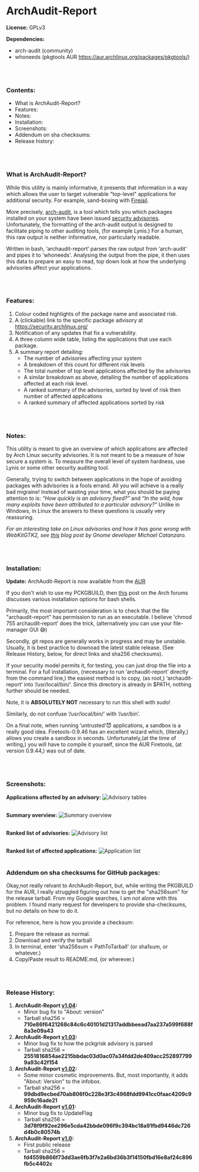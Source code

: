 # ArchAudit-Report
**License:** GPLv3

**Dependencies:**
* arch-audit (community)
* whoneeds (pkgtools AUR  https://aur.archlinux.org/packages/pkgtools/)

<br><br>
### Contents:
* What is ArchAudit-Report?
* Features:
* Notes:
* Installation:
* Screenshots:
* Addendum  on sha checksums:
* Release history:

<br><br>
### What is ArchAudit-Report?
While this utility is mainly informative, it presents that information in a way which allows the user to target vulnerable "top-level" applications for additional security. For example, sand-boxing with [Firejail](https://github.com/netblue30/firejail).

More precisely, [arch-audit](https://github.com/ilpianista/arch-audit), is a tool which tells you which packages installed on your system have been issued [security advisories](https://security.archlinux.org/). Unfortunately, the formatting of the arch-audit output is designed to facilitate piping to other auditing tools, (for example Lynis.) For a human, this raw output is neither informative, nor particularly readable.

Written in bash, ‘archaudit-report’ parses the raw output from ‘arch-audit’ and pipes it to 'whoneeds'. Analysing the output from the pipe, it then uses this data to prepare an easy to read, top down look at how the underlying advisories affect your applications.

<br><br>
### Features:
1. Colour coded highlights of the package name and associated risk.
2. A (clickable) link to the specific  package advisory at  https://security.archlinux.org/
3. Notification of any updates that fix a vulnerability.
4. A three column wide table, listing the applications that use each package.
5. A summary report detailing:
      * The number of advisories affecting your system
      * A breakdown of this count for different risk levels
      * The total number of top level applications affected by the advisories
      * A similar breakdown as above, detailing the number of applications affected at each risk level.
      * A ranked summary of the advisories, sorted by level of risk then number of affected applications
      * A ranked summary of affected applications sorted by risk

<br><br>
### Notes:
This utility is meant to give an overview of which applications are affected by Arch Linux security advisories. It is not meant to be a measure of how secure a system is. To measure the overall level of system hardness, use Lynis or some other security auditing tool.

Generally, trying to switch between applications in the hope of avoiding packages with advisories is a fools errand. All you will achieve is a really bad migraine! Instead of wasting your time, what you should be paying attention to is: *“How quickly is an advisory fixed?”*  and *“In the wild, how many exploits have been attributed to a particular advisory?”*  Unlike in Windows, in Linux the answers to these questions is usually very reassuring.

*For an interesting take on Linux advisories and how it has gone wrong with WebKitGTK2, see [this](https://blogs.gnome.org/mcatanzaro/2016/02/01/on-webkit-security-updates/) blog post by Gnome developer Michael Catanzaro.*

<br><br>
### Installation:

**Update:** ArchAudit-Report is now available from the [AUR](https://aur.archlinux.org/packages/archaudit-report/)

If you don't wish to use my PCKGBUILD, then [this](https://bbs.archlinux.org/viewtopic.php?id=165042) post on the Arch forums discusses various installation options for bash shells.

Primarily, the most important consideration is to check that the file "archaudit-report" has permission to run as an executable. I believe 'chmod 755  archaudit-report’ does the trick, (alternatively you can use your file-manager GUI 😅)

Secondly, git repos are generally works in progress and may be unstable. Usually, it is best practice to downoad the latest stable release. (See Release History, below, for direct links and sha256 checksums).

If your security model permits it, for testing, you can just drop the file into a terminal. For a full installation, (necessary to run ‘archaudit-report’ directly from the command line,) the easiest method is to copy, (as root,) ‘archaudit-report’ into ‘/usr/local/bin/’. Since this directory is already in  $PATH, nothing further should be needed.

Note, it is **ABSOLUTELY NOT** necessary to run this shell with sudo!

Similarly, do not confuse ‘/usr/local/bin/’ with ‘/usr/bin’.

On a final note, when running ‘untrusted’😈 applications, a sandbox is a really good idea.  Firetools-0.9.46  has an excellent wizard which, (literally,)  allows you create a sandbox in seconds. Unfortunately,(at the time of writing,) you will have to compile it yourself, since the AUR Firetools, (at version 0.9.44,) was out of date.

<br><br>
### Screenshots:

**Applications affected by an advisory:**
![Advisory tables](/screenshots/Advisories.png?raw=true "Create git repo Advisory Tables")
<br><br>

**Summary overview:**
![Summary overview](/screenshots/Overview.png?raw=true "Summary Overview")
<br><br>

**Ranked list of advisories:**
![Advisory list](/screenshots/AdvisoryList.png?raw=true "Advisory List")
<br><br>

**Ranked list of affected applications:**
![Application list](/screenshots/ApplicationList.png?raw=true "Application List")
<br><br>

### Addendum  on sha checksums for GitHub packages:
Okay,not really relvant to ArchAudit-Report, but, while writing the PKGBUILD for the AUR, I really struggled figuring out how to get the "sha256sum" for the release tarball. From my Google searches, I am not alone with this problem. I found many request for developers to provide sha-checksums, but no details on how to do it.

For reference, here is how you provide a checksum:
1. Prepare the release as normal.
2. Download and verify the tarball
3. In terminal, enter 'sha256sum < PathToTarball' (or sha1sum, or whatever.)
4. Copy/Paste result to README.md, (or wherever.)

<br><br>
### Release History:
1. **ArchAudit-Report [v1.04](https://github.com/Irvinehimself/ArchAudit-Report/archive/v1.04.tar.gz):**
    * Minor bug fix to "About: version"
    * Tarball sha256 = **710e86f6421268c84c6c40101d21317addbbeead7aa237a599f688f8a3e09a43**
1. **ArchAudit-Report [v1.03](https://github.com/Irvinehimself/ArchAudit-Report/archive/v1.03.tar.gz):**
    * Minor bug fix to how the pckgrisk advisory is parsed
    * Tarball sha256 = **2551816854ae2215bbdac03d0ac07a34fdd2de409acc2528977999a93c42f154**
1. **ArchAudit-Report [v1.02](https://github.com/Irvinehimself/ArchAudit-Report/archive/v1.02.tar.gz):**
    * Some minor cosmetic improvements. But, most importantly, it adds "About: Version" to the infobox.
    * Tarball sha256 = **99dbd9ecbed70ab806f0c228e3f3c4968fdd9941cc0faac4209c9959c16ade21**
1. **ArchAudit-Report [v1.01](https://github.com/Irvinehimself/ArchAudit-Report/archive/v1.01.tar.gz):**
    * Minor bug fix to UpdateFlag
    * Tarball sha256 = **3d78f9f92ee296e5cda42bbde096f9c394bc18a91fbd9446dc726d4b0c80574b**
1. **ArchAudit-Report [v1.0](https://github.com/Irvinehimself/ArchAudit-Report/archive/v1.0.tar.gz):**
    * First public release
    * Tarball sha256 = **fd4559b866f73dd3ae6fb3f7e2a6bd36b3f14150fbd16e8af24c896fb5c4402c**

